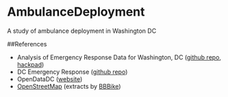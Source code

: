 AmbulanceDeployment
===================

A study of ambulance deployment in Washington DC

##References
- Analysis of Emergency Response Data for Washington, DC ([github repo](https://github.com/codefordc/ERDA), [hackpad](https://hackpad.com/Emergency-Response-DmrRNw6nxqj))
- DC Emergency Response ([github repo](https://github.com/BridgitD/DC-Emergency-Response))
- OpenDataDC ([website](http://www.opendatadc.org/dataset))
- [OpenStreetMap](http://www.openstreetmap.org) (extracts by [BBBike](http://BBBike.org))